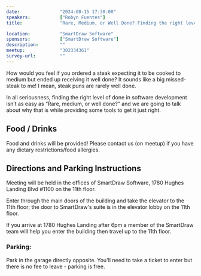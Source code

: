 ```yaml
---
date:               "2024-08-15 17:30:00"
speakers:           ["Robyn Fuentes"]
title:              "Rare, Medium, or Well Done? Finding the right level of DONE in Software Development"

location:           "SmartDraw Software"
sponsors:           ["SmartDraw Software"]
description:        ""
meetup:             "302334361"
survey-url:         ""
---
```


How would you feel if you ordered a steak expecting it to be cooked to medium but ended up receiving it well done? It sounds like a big missed-steak to me! I mean, steak puns are rarely well done.

In all seriousness, finding the right level of done in software development isn’t as easy as “Rare, medium, or well done?” and we are going to talk about why that is while providing some tools to get it just right.



## Food / Drinks
Food and drinks will be provided! Please contact us (on meetup) if you have any dietary restrictions/food allergies.

## Directions and Parking Instructions

Meeting will be held in the offices of SmartDraw Software, 1780 Hughes Landing Blvd #1100 on the 11th floor.

Enter through the main doors of the building and take the elevator to the 11th floor; the door to SmartDraw's suite is in the elevator lobby on the 11th floor.

If you arrive at 1780 Hughes Landing after 6pm a member of the SmartDraw team will help you enter the building then travel up to the 11th floor.

### Parking:

Park in the garage directly opposite. You'll need to take a ticket to enter but there is no fee to leave - parking is free.
